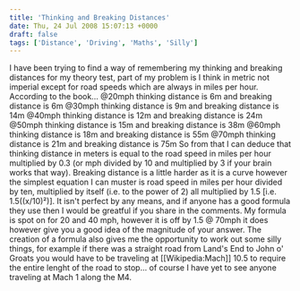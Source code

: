 ```yaml
---
title: 'Thinking and Breaking Distances'
date: Thu, 24 Jul 2008 15:07:13 +0000
draft: false
tags: ['Distance', 'Driving', 'Maths', 'Silly']
---
```


I have been trying to find a way of remembering my thinking and breaking distances for my theory test, part of my problem is I think in metric not imperial except for road speeds which are always in miles per hour. According to the book... @20mph thinking distance is 6m and breaking distance is 6m @30mph thinking distance is 9m and breaking distance is 14m @40mph thinking distance is 12m and breaking distance is 24m @50mph thinking distance is 15m and breaking distance is 38m @60mph thinking distance is 18m and breaking distance is 55m @70mph thinking distance is 21m and breaking distance is 75m So from that I can deduce that thinking distance in meters is equal to the road speed in miles per hour multiplied by 0.3 (or mph divided by 10 and multiplied by 3 if your brain works that way). Breaking distance is a little harder as it is a curve however the simplest equation I can muster is road speed in miles per hour divided by ten, multiplied by itself (i.e. to the power of 2) all multiplied by 1.5 \[i.e. 1.5((x/10)²)\]. It isn't perfect by any means, and if anyone has a good formula they use then I would be greatful if you share in the comments. My formula is spot on for 20 and 40 mph, however it is off by 1.5 @ 70mph it does however give you a good idea of the magnitude of your answer. The creation of a formula also gives me the opportunity to work out some silly things, for example if there was a straight road from Land's End to John o' Groats you would have to be traveling at \[\[Wikipedia:Mach\]\] 10.5 to require the entire lenght of the road to stop... of course I have yet to see anyone traveling at Mach 1 along the M4.